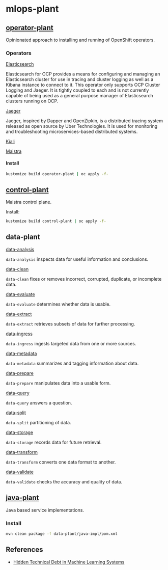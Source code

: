 # mlops-plant

## [operator-plant](./operator-plant)
Opinionated approach to installing and running of OpenShift operators.

### Operators

[Elasticsearch](./operator-plant/overlays/elasticsearch)

Elasticsearch for OCP provides a means for configuring and managing an Elasticsearch cluster for use in tracing and cluster logging as well as a Kibana instance to connect to it. This operator only supports OCP Cluster Logging and Jaeger. It is tightly coupled to each and is not currently capable of being used as a general purpose manager of Elasticsearch clusters running on OCP.

[Jaeger](./operator-plant/overlays/jaeger)

Jaeger, inspired by Dapper and OpenZipkin, is a distributed tracing system released as open source by Uber Technologies. It is used for monitoring and troubleshooting microservices-based distributed systems.

[Kiali](./operator-plant/overlays/kiali)

[Maistra](service-mesh/overlays/operator-maistra)

#### Install
```sh 
kustomize build operator-plant | oc apply -f-
```

## [control-plant](./control-plant)
Maistra control plane.

Install:
```sh 
kustomize build control-plant | oc apply -f-
```

## data-plant
[data-analysis](./data-plant/overlays/data-analysis)

`data-analysis` inspects data for useful information and conclusions.

[data-clean](./data-plant/overlays/data-clean)

`data-clean` fixes or removes incorrect, corrupted, duplicate, or incomplete data.

[data-evaluate](./data-plant/overlays/data-evaluate)

`data-evaluate` determines whether data is usable.

[data-extract](./data-plant/overlays/data-extract)

`data-extract` retrieves subsets of data for further processing.

[data-ingress](./data-plant/overlays/data-ingress)

`data-ingress` ingests targeted data from one or more sources.

[data-metadata](./data-plant/overlays/data-metadata)

`data-metadata` summarizes and tagging information about data.

[data-prepare](./data-plant/overlays/data-prepare)

`data-prepare` manipulates data into a usable form.

[data-query](./data-plant/overlays/data-query)

`data-query` answers a question.

[data-split](./data-plant/overlays/data-split)

`data-split` partitioning of data.


[data-storage](./data-plant/overlays/data-storage)

`data-storage` records data for future retrieval.

[data-transform](./data-plant/overlays/data-transform)

`data-transform` converts one data format to another.

[data-validate](./data-plant/overlays/data-validate)

`data-validate` checks the accuracy and quality of data.

## [java-plant](java-plant)
Java based service implementations.

### Install

```sh 
mvn clean package -f data-plant/java-impl/pom.xml
```

## References

* [Hidden Technical Debt in Machine Learning Systems](https://papers.nips.cc/paper/2015/file/86df7dcfd896fcaf2674f757a2463eba-Paper.pdf)